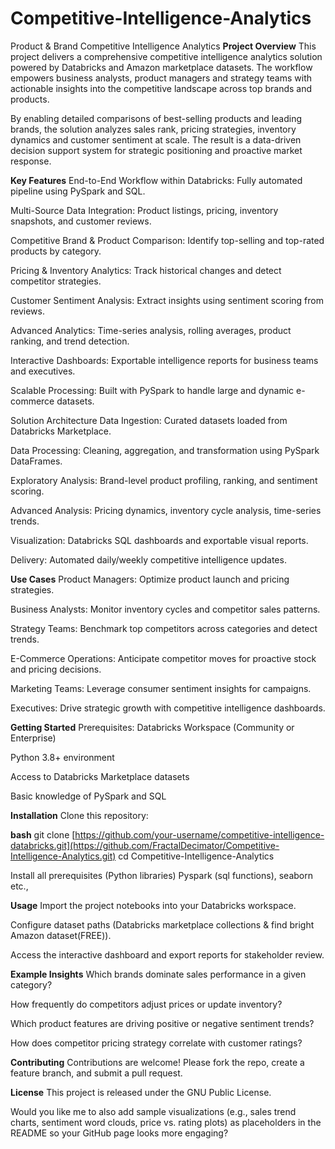 # Competitive-Intelligence-Analytics
Product &amp; Brand Competitive Intelligence Analytics
**Project Overview**
This project delivers a comprehensive competitive intelligence analytics solution powered by Databricks and Amazon marketplace datasets. The workflow empowers business analysts, product managers and strategy teams with actionable insights into the competitive landscape across top brands and products.

By enabling detailed comparisons of best-selling products and leading brands, the solution analyzes sales rank, pricing strategies, inventory dynamics and customer sentiment at scale. The result is a data-driven decision support system for strategic positioning and proactive market response.

**Key Features**
End-to-End Workflow within Databricks: Fully automated pipeline using PySpark and SQL.

Multi-Source Data Integration: Product listings, pricing, inventory snapshots, and customer reviews.

Competitive Brand & Product Comparison: Identify top-selling and top-rated products by category.

Pricing & Inventory Analytics: Track historical changes and detect competitor strategies.

Customer Sentiment Analysis: Extract insights using sentiment scoring from reviews.

Advanced Analytics: Time-series analysis, rolling averages, product ranking, and trend detection.

Interactive Dashboards: Exportable intelligence reports for business teams and executives.

Scalable Processing: Built with PySpark to handle large and dynamic e-commerce datasets.

Solution Architecture
Data Ingestion: Curated datasets loaded from Databricks Marketplace.

Data Processing: Cleaning, aggregation, and transformation using PySpark DataFrames.

Exploratory Analysis: Brand-level product profiling, ranking, and sentiment scoring.

Advanced Analysis: Pricing dynamics, inventory cycle analysis, time-series trends.

Visualization: Databricks SQL dashboards and exportable visual reports.

Delivery: Automated daily/weekly competitive intelligence updates.

**Use Cases**
Product Managers: Optimize product launch and pricing strategies.

Business Analysts: Monitor inventory cycles and competitor sales patterns.

Strategy Teams: Benchmark top competitors across categories and detect trends.

E-Commerce Operations: Anticipate competitor moves for proactive stock and pricing decisions.

Marketing Teams: Leverage consumer sentiment insights for campaigns.

Executives: Drive strategic growth with competitive intelligence dashboards.

**Getting Started**
Prerequisites:
Databricks Workspace (Community or Enterprise)

Python 3.8+ environment

Access to Databricks Marketplace datasets

Basic knowledge of PySpark and SQL

**Installation**
Clone this repository:

**bash**
git clone [https://github.com/your-username/competitive-intelligence-databricks.git](https://github.com/FractalDecimator/Competitive-Intelligence-Analytics.git)
cd Competitive-Intelligence-Analytics

Install all prerequisites (Python libraries)
Pyspark (sql functions), seaborn etc.,

**Usage**
Import the project notebooks into your Databricks workspace.

Configure dataset paths (Databricks marketplace collections & find bright Amazon dataset(FREE)).

Access the interactive dashboard and export reports for stakeholder review.

**Example Insights**
Which brands dominate sales performance in a given category?

How frequently do competitors adjust prices or update inventory?

Which product features are driving positive or negative sentiment trends?

How does competitor pricing strategy correlate with customer ratings?

**Contributing**
Contributions are welcome! Please fork the repo, create a feature branch, and submit a pull request.

**License**
This project is released under the GNU Public License.

Would you like me to also add sample visualizations (e.g., sales trend charts, sentiment word clouds, price vs. rating plots) as placeholders in the README so your GitHub page looks more engaging?
